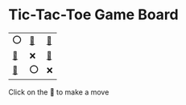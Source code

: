 # Tic-Tac-Toe Game Board
|   |   |   |
|---|---|---|
|⭕ |[🔎](OOXEXEEOX.md) |[🔎](OXOEXEEOX.md) |
|[🔎](OEEOXEXOX.md) |❌ |[🔎](OEXEXOEOX.md) |
|[🔎](OEEXXEOOX.md) |⭕ |❌ |

Click on the 🔎 to make a move
